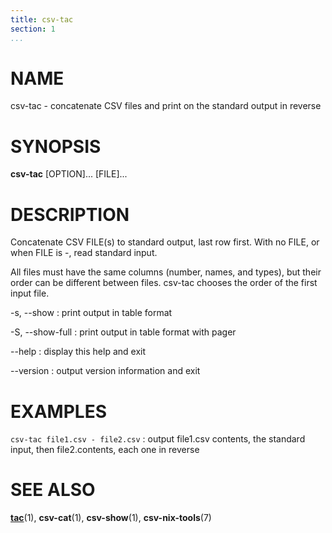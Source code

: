 ```yaml
---
title: csv-tac
section: 1
...
```


# NAME #

csv-tac - concatenate CSV files and print on the standard output in reverse

# SYNOPSIS #

**csv-tac** [OPTION]... [FILE]...

# DESCRIPTION #

Concatenate CSV FILE(s) to standard output, last row first. With no FILE, or
when FILE is -, read standard input.

All files must have the same columns (number, names, and types), but their
order can be different between files. csv-tac chooses the order of the first
input file.

-s, \--show
:   print output in table format

-S, \--show-full
:   print output in table format with pager

\--help
:   display this help and exit

\--version
:   output version information and exit

# EXAMPLES #

`csv-tac file1.csv - file2.csv`
:   output file1.csv contents, the standard input, then file2.contents, each
    one in reverse

# SEE ALSO #

**[tac](http://man7.org/linux/man-pages/man1/tac.1.html)**(1),
**csv-cat**(1), **csv-show**(1), **csv-nix-tools**(7)
